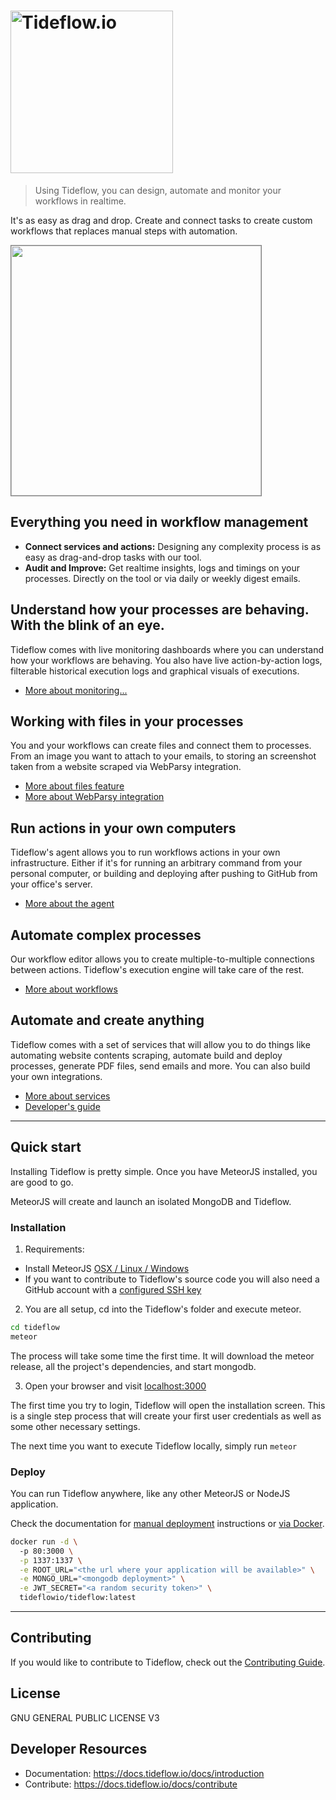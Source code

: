 # <a href='https://tideflow.io'><img src='https://raw.githubusercontent.com/tideflow-io/tideflow/b7d354c8d08d5934dcd2d351951eba29d84ed8dd/readme.jpg' width='260' alt='Tideflow.io'></a>

> Using Tideflow, you can design, automate and monitor your workflows in realtime.

It's as easy as drag and drop. Create and connect tasks to create custom
workflows that replaces manual steps with automation.

<img src="https://raw.githubusercontent.com/tideflow-io/tideflow-website/master/website/static/img/D43dLHRXsAIwXDs.jpg" height="400" style="border:1px solid gray;">

## Everything you need in workflow management

- **Connect services and actions:** Designing any complexity process is as easy as drag-and-drop tasks with our tool.
- **Audit and Improve:** Get realtime insights, logs and timings on your processes. Directly on the tool or via daily or weekly digest emails.

## Understand how your processes are behaving. With the blink of an eye.

Tideflow comes with live monitoring dashboards where you can understand how your
workflows are behaving. You also have live action-by-action logs, filterable
historical execution logs and graphical visuals of executions.

- [More about monitoring...](https://docs.tideflow.io/docs/monitor)

## Working with files in your processes

You and your workflows can create files and connect them to processes. From an
image you want to attach to your emails, to storing an screenshot taken from a
website scraped via WebParsy integration.

- [More about files feature](https://docs.tideflow.io/docs/files)
- [More about WebParsy integration](https://docs.tideflow.io/docs/services-webparsy)

## Run actions in your own computers

Tideflow's agent allows you to run workflows actions in your own infrastructure.
Either if it's for running an arbitrary command from your personal computer, or
building and deploying after pushing to GitHub from your office's server.

- [More about the agent](https://docs.tideflow.io/docs/services-agent)

## Automate complex processes

Our workflow editor allows you to create multiple-to-multiple connections
between actions. Tideflow's execution engine will take care of the rest.

- [More about workflows](https://docs.tideflow.io/docs/workflows-introduction)

## Automate and create anything

Tideflow comes with a set of services that will allow you to do things like
automating website contents scraping, automate build and deploy processes,
generate PDF files, send emails and more. You can also build your own
integrations.

- [More about services](https://docs.tideflow.io/docs/services-introduction)
- [Developer's guide](https://docs.tideflow.io/docs/developers)

---

## Quick start

Installing Tideflow is pretty simple. Once you have MeteorJS installed, you are
good to go.

MeteorJS will create and launch an isolated MongoDB and Tideflow.

### Installation

1. Requirements:

- Install MeteorJS [OSX / Linux / Windows](https://www.meteor.com/install)
- If you want to contribute to Tideflow's source code you will also need a
GitHub account with a [configured SSH key](https://help.github.com/articles/adding-a-new-ssh-key-to-your-github-account/)

2. You are all setup, cd into the Tideflow's folder and execute meteor.

```sh
cd tideflow
meteor
```

The process will take some time the first time. It will download the meteor
release, all the project's dependencies, and start mongodb.

3. Open your browser and visit [localhost:3000](http://localhost:3000)

The first time you try to login, Tideflow will open the installation
screen. This is a single step process that will create your first user
credentials as well as some other necessary settings.

The next time you want to execute Tideflow locally, simply run `meteor`

### Deploy

You can run Tideflow anywhere, like any other MeteorJS or NodeJS application.

Check the documentation for [manual deployment](https://docs.tideflow.io/docs/sysadmin-deploying)
instructions or [via Docker](https://docs.tideflow.io/docs/sysadmin-deploying-docker).

```bash
docker run -d \ 
  -p 80:3000 \
  -p 1337:1337 \
  -e ROOT_URL="<the url where your application will be available>" \
  -e MONGO_URL="<mongodb deployment>" \
  -e JWT_SECRET="<a random security token>" \
  tideflowio/tideflow:latest
```

---

## Contributing

If you would like to contribute to Tideflow, check out the
[Contributing Guide](https://docs.tideflow.io/docs/contribute).

## License

GNU GENERAL PUBLIC LICENSE V3

## Developer Resources

- Documentation: https://docs.tideflow.io/docs/introduction
- Contribute: https://docs.tideflow.io/docs/contribute
